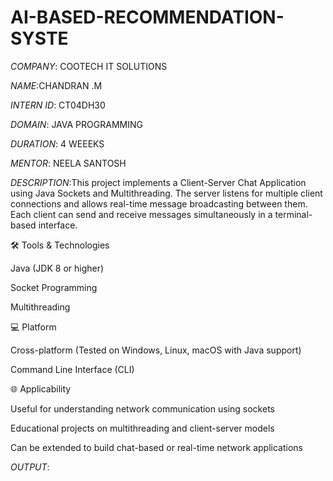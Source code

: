 # AI-BASED-RECOMMENDATION-SYSTE
*COMPANY*: COOTECH IT SOLUTIONS

*NAME*:CHANDRAN .M

*INTERN ID*: CT04DH30

*DOMAIN*: JAVA PROGRAMMING

*DURATION*: 4 WEEEKS

*MENTOR*: NEELA SANTOSH

*DESCRIPTION*:This project implements a Client-Server Chat Application using Java Sockets and Multithreading. The server listens for multiple client connections and allows real-time message broadcasting between them. Each client can send and receive messages simultaneously in a terminal-based interface.

🛠 Tools & Technologies

Java (JDK 8 or higher)

Socket Programming

Multithreading


💻 Platform

Cross-platform (Tested on Windows, Linux, macOS with Java support)

Command Line Interface (CLI)


🌐 Applicability

Useful for understanding network communication using sockets

Educational projects on multithreading and client-server models

Can be extended to build chat-based or real-time network applications

*OUTPUT*:
